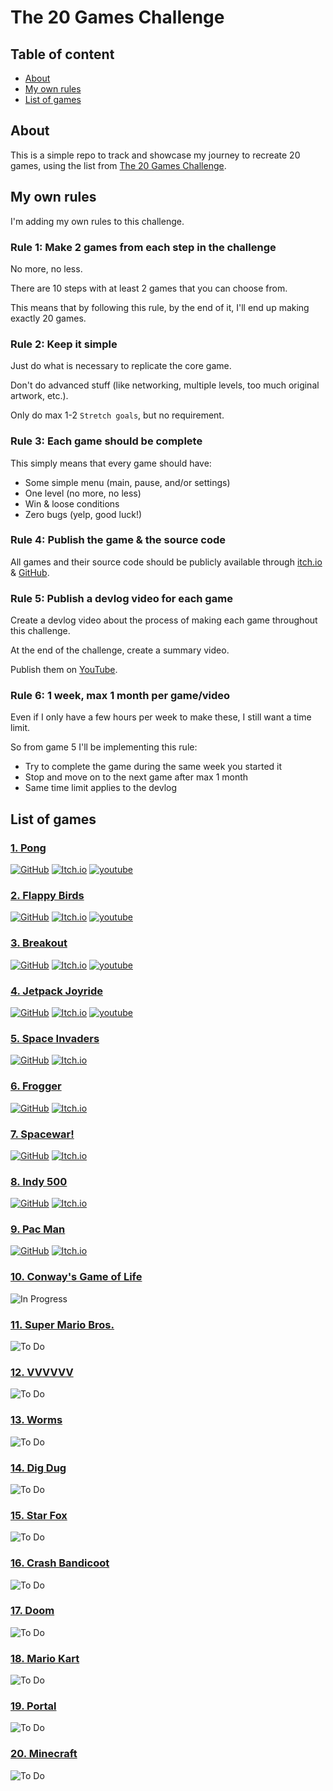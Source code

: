 # The 20 Games Challenge

## Table of content

- [About](#about)
- [My own rules](#my-own-rules)
- [List of games](#list-of-games)

## About

This is a simple repo to track and showcase my journey to recreate 20 games, using the list from [The 20 Games Challenge](https://20_games_challenge.gitlab.io/).

## My own rules

I'm adding my own rules to this challenge.

### Rule 1: Make 2 games from each step in the challenge

No more, no less.

There are 10 steps with at least 2 games that you can choose from.

This means that by following this rule, by the end of it, I'll end up making exactly 20 games.

### Rule 2: Keep it simple

Just do what is necessary to replicate the core game.

Don't do advanced stuff (like networking, multiple levels, too much original artwork, etc.).

Only do max 1-2 `Stretch goals`, but no requirement.

### Rule 3: Each game should be complete

This simply means that every game should have:

- Some simple menu (main, pause, and/or settings)
- One level (no more, no less)
- Win & loose conditions
- Zero bugs (yelp, good luck!)

### Rule 4: Publish the game & the source code

All games and their source code should be publicly available through [itch.io](https://brallex.itch.io/) & [GitHub](https://github.com/Alexander-Jordan).

### Rule 5: Publish a devlog video for each game

Create a devlog video about the process of making each game throughout this challenge.

At the end of the challenge, create a summary video.

Publish them on [YouTube](https://www.youtube.com/@bbitofficial).

### Rule 6: 1 week, max 1 month per game/video

Even if I only have a few hours per week to make these, I still want a time limit.

So from game 5 I'll be implementing this rule:

- Try to complete the game during the same week you started it
- Stop and move on to the next game after max 1 month
- Same time limit applies to the devlog

## List of games

### [1. Pong](https://20_games_challenge.gitlab.io/games/pong/)

[![GitHub](https://img.shields.io/badge/github-%23121011.svg?style=for-the-badge&logo=github&logoColor=white)](https://github.com/Alexander-Jordan/pong-godot)
[![Itch.io](https://img.shields.io/badge/Itch-%23FF0B34.svg?style=for-the-badge&logo=Itch.io&logoColor=white)](https://brallex.itch.io/pong)
[![youtube](https://img.shields.io/badge/youtube-FF0000?style=for-the-badge&logo=YouTube&logoColor=white)](https://youtu.be/I2wzvSR1DRc)

### [2. Flappy Birds](https://20_games_challenge.gitlab.io/games/flappy/)

[![GitHub](https://img.shields.io/badge/github-%23121011.svg?style=for-the-badge&logo=github&logoColor=white)](https://github.com/Alexander-Jordan/flappy-bird-godot)
[![Itch.io](https://img.shields.io/badge/Itch-%23FF0B34.svg?style=for-the-badge&logo=Itch.io&logoColor=white)](https://brallex.itch.io/flappy-bird)
[![youtube](https://img.shields.io/badge/youtube-FF0000?style=for-the-badge&logo=YouTube&logoColor=white)](https://youtu.be/5j1bS85R9l4)

### [3. Breakout](https://20_games_challenge.gitlab.io/games/breakout/)

[![GitHub](https://img.shields.io/badge/github-%23121011.svg?style=for-the-badge&logo=github&logoColor=white)](https://github.com/Alexander-Jordan/breakout-godot)
[![Itch.io](https://img.shields.io/badge/Itch-%23FF0B34.svg?style=for-the-badge&logo=Itch.io&logoColor=white)](https://brallex.itch.io/breakout)
[![youtube](https://img.shields.io/badge/youtube-FF0000?style=for-the-badge&logo=YouTube&logoColor=white)](https://youtu.be/Za_R3hqwXtI)

### [4. Jetpack Joyride](https://20_games_challenge.gitlab.io/games/jetpack/)

[![GitHub](https://img.shields.io/badge/github-%23121011.svg?style=for-the-badge&logo=github&logoColor=white)](https://github.com/Alexander-Jordan/jetpack-joyride-godot)
[![Itch.io](https://img.shields.io/badge/Itch-%23FF0B34.svg?style=for-the-badge&logo=Itch.io&logoColor=white)](https://brallex.itch.io/jetpack-joyride)
[![youtube](https://img.shields.io/badge/youtube-FF0000?style=for-the-badge&logo=YouTube&logoColor=white)](https://youtu.be/L6W2Pi14xFw)

### [5. Space Invaders](https://20_games_challenge.gitlab.io/games/invaders/)

[![GitHub](https://img.shields.io/badge/github-%23121011.svg?style=for-the-badge&logo=github&logoColor=white)](https://github.com/Alexander-Jordan/space-invaders-godot)
[![Itch.io](https://img.shields.io/badge/Itch-%23FF0B34.svg?style=for-the-badge&logo=Itch.io&logoColor=white)](https://brallex.itch.io/space-invaders)

### [6. Frogger](https://20_games_challenge.gitlab.io/games/frogger/)

[![GitHub](https://img.shields.io/badge/github-%23121011.svg?style=for-the-badge&logo=github&logoColor=white)](https://github.com/Alexander-Jordan/frogger-godot)
[![Itch.io](https://img.shields.io/badge/Itch-%23FF0B34.svg?style=for-the-badge&logo=Itch.io&logoColor=white)](https://brallex.itch.io/frogger)

### [7. Spacewar!](https://20_games_challenge.gitlab.io/games/spacewar/)

[![GitHub](https://img.shields.io/badge/github-%23121011.svg?style=for-the-badge&logo=github&logoColor=white)](https://github.com/Alexander-Jordan/spacewar-godot)
[![Itch.io](https://img.shields.io/badge/Itch-%23FF0B34.svg?style=for-the-badge&logo=Itch.io&logoColor=white)](https://brallex.itch.io/spacewar)

### [8. Indy 500](https://20_games_challenge.gitlab.io/games/indy/)

[![GitHub](https://img.shields.io/badge/github-%23121011.svg?style=for-the-badge&logo=github&logoColor=white)](https://github.com/Alexander-Jordan/indy-500-godot)
[![Itch.io](https://img.shields.io/badge/Itch-%23FF0B34.svg?style=for-the-badge&logo=Itch.io&logoColor=white)](https://brallex.itch.io/indy-500)

### [9. Pac Man](https://20_games_challenge.gitlab.io/games/pacman/)

[![GitHub](https://img.shields.io/badge/github-%23121011.svg?style=for-the-badge&logo=github&logoColor=white)](https://github.com/Alexander-Jordan/pac-man-godot)
[![Itch.io](https://img.shields.io/badge/Itch-%23FF0B34.svg?style=for-the-badge&logo=Itch.io&logoColor=white)](https://brallex.itch.io/pacman)

### [10. Conway's Game of Life](https://20_games_challenge.gitlab.io/games/life/)

![In Progress](https://img.shields.io/badge/in_progress-orange?style=for-the-badge)

### [11. Super Mario Bros.](https://20_games_challenge.gitlab.io/games/mario/)

![To Do](https://img.shields.io/badge/to_do-gray?style=for-the-badge)

### [12. VVVVVV](https://20_games_challenge.gitlab.io/games/vvvvvv/)

![To Do](https://img.shields.io/badge/to_do-gray?style=for-the-badge)

### [13. Worms](https://20_games_challenge.gitlab.io/games/worms/)

![To Do](https://img.shields.io/badge/to_do-gray?style=for-the-badge)

### [14. Dig Dug](https://20_games_challenge.gitlab.io/games/dig_dug/)

![To Do](https://img.shields.io/badge/to_do-gray?style=for-the-badge)

### [15. Star Fox](https://20_games_challenge.gitlab.io/games/star_fox/)

![To Do](https://img.shields.io/badge/to_do-gray?style=for-the-badge)

### [16. Crash Bandicoot](https://20_games_challenge.gitlab.io/games/crash/)

![To Do](https://img.shields.io/badge/to_do-gray?style=for-the-badge)

### [17. Doom](https://20_games_challenge.gitlab.io/games/doom/)

![To Do](https://img.shields.io/badge/to_do-gray?style=for-the-badge)

### [18. Mario Kart](https://20_games_challenge.gitlab.io/games/mario_kart/)

![To Do](https://img.shields.io/badge/to_do-gray?style=for-the-badge)

### [19. Portal](https://20_games_challenge.gitlab.io/games/portal/)

![To Do](https://img.shields.io/badge/to_do-gray?style=for-the-badge)

### [20. Minecraft](https://20_games_challenge.gitlab.io/games/minecraft/)

![To Do](https://img.shields.io/badge/to_do-gray?style=for-the-badge)
